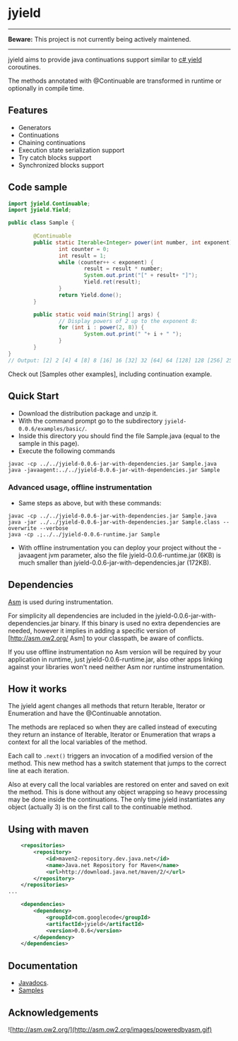 # jyield

-----
**Beware:** This project is not currently being actively maintened.

-----

jyield aims to provide java continuations support similar to [c# yield](http://msdn.microsoft.com/en-us/library/9k7k7cf0.aspx) coroutines. 

The methods annotated with @Continuable are transformed in runtime or optionally in compile time.

Features
-------

  * Generators 
  * Continuations
  * Chaining continuations
  * Execution state serialization support
  * Try catch blocks support
  * Synchronized blocks support

Code sample
-----------

```java
import jyield.Continuable;
import jyield.Yield;

public class Sample {
        
        @Continuable
        public static Iterable<Integer> power(int number, int exponent) {
                int counter = 0;
                int result = 1;
                while (counter++ < exponent) {
                        result = result * number;
                        System.out.print("[" + result+ "]");
                        Yield.ret(result);
                }
                return Yield.done();
        }

        public static void main(String[] args) {
                // Display powers of 2 up to the exponent 8:
                for (int i : power(2, 8)) {
                        System.out.print(" "+ i + " ");
                }
        }
}
// Output: [2] 2 [4] 4 [8] 8 [16] 16 [32] 32 [64] 64 [128] 128 [256] 256
```

Check out [Samples other examples], including continuation example.

Quick Start
-----------

  * Download the distribution package and unzip it.
  * With the command prompt go to the subdirectory `jyield-0.0.6/examples/basic/`.
  * Inside this directory you should find the file Sample.java (equal to the sample in this page).
  * Execute the following commands
```
javac -cp ../../jyield-0.0.6-jar-with-dependencies.jar Sample.java
java -javaagent:../../jyield-0.0.6-jar-with-dependencies.jar Sample
```
### Advanced usage, offline instrumentation

  * Same steps as above, but with these commands:
  
```
javac -cp ../../jyield-0.0.6-jar-with-dependencies.jar Sample.java
java -jar ../../jyield-0.0.6-jar-with-dependencies.jar Sample.class --overwrite --verbose
java -cp .;../../jyield-0.0.6-runtime.jar Sample
```

  * With offline instrumentation you can deploy your project without the -javaagent jvm parameter, also the file jyield-0.0.6-runtime.jar (6KB) is much smaller than jyield-0.0.6-jar-with-dependencies.jar (172KB).

Dependencies
------------

[Asm](http://asm.ow2.org/) is used during instrumentation. 

For simplicity all dependencies are included in the jyield-0.0.6-jar-with-dependencies.jar binary.
If this binary is used no extra dependencies are needed, however it implies in adding a specific version of [http://asm.ow2.org/ Asm] to your classpath, be aware of conflicts.

If you use offline instrumentation no Asm version will be required by your application in runtime, just jyield-0.0.6-runtime.jar, also other apps linking against your libraries won't need neither Asm nor runtime instrumentation.

How it works
------------

The jyield agent changes all methods that return Iterable, Iterator or Enumeration and have the @Continuable annotation.

The methods are replaced so when they are called instead of executing they return an instance of Iterable, Iterator or Enumeration that wraps a context for all the local variables of the method. 

Each call to `.next()` triggers an invocation of a modified version of the method. This new method has a switch statement that jumps to the correct line at each iteration.

Also at every call the local variables are restored on enter and saved on exit the method. This is done without any object wrapping so heavy processing may be done inside the continuations. The only time jyield instantiates any object (actually 3) is on the first call to the continuable method.

Using with maven
----------------

```xml
	<repositories>
		<repository>
			<id>maven2-repository.dev.java.net</id>
			<name>Java.net Repository for Maven</name>
			<url>http://download.java.net/maven/2/</url>
		</repository>
	</repositories>
...

	<dependencies>
		<dependency>
			<groupId>com.googlecode</groupId>
			<artifactId>jyield</artifactId>
			<version>0.0.6</version>
		</dependency>
	</dependencies>
```

Documentation
-------------

  * [Javadocs](http://jyield.googlecode.com/svn/wiki/apidocs/index.html ).
  * [Samples](Samples)


Acknowledgements
----------------

![http://asm.ow2.org/](http://asm.ow2.org/images/poweredbyasm.gif)

